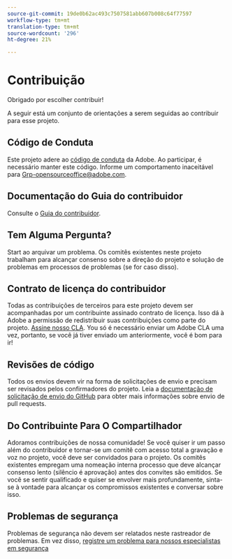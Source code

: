 ```yaml
---
source-git-commit: 19de0b62ac493c7507581abb607b008c64f77597
workflow-type: tm+mt
translation-type: tm+mt
source-wordcount: '296'
ht-degree: 21%

---
```

# Contribuição

Obrigado por escolher contribuir!

A seguir está um conjunto de orientações a serem seguidas ao contribuir para esse projeto.

## Código de Conduta

Este projeto adere ao [código de conduta](code-of-conduct.md) da Adobe. Ao participar, é necessário manter este código. Informe um comportamento inaceitável para
[Grp-opensourceoffice@adobe.com](mailto:Grp-opensourceoffice@adobe.com).

## Documentação do Guia do contribuidor

Consulte o [Guia do contribuidor](https://docs.adobe.com/content/help/en/contributor/contributor-guide/introduction.html).

## Tem Alguma Pergunta?

Start ao arquivar um problema. Os comitês existentes neste projeto trabalham para alcançar
consenso sobre a direção do projeto e solução de problemas em processos de problemas
(se for caso disso).

## Contrato de licença do contribuidor

Todas as contribuições de terceiros para este projeto devem ser acompanhadas por um contribuinte assinado
contrato de licença. Isso dá à Adobe a permissão de redistribuir suas contribuições como parte do projeto. [Assine nosso CLA](http://opensource.adobe.com/cla.html). You
só é necessário enviar um Adobe CLA uma vez, portanto, se você já tiver enviado um anteriormente,
você é bom para ir!

## Revisões de código

Todos os envios devem vir na forma de solicitações de envio e precisam ser revisados pelos confirmadores do projeto. Leia a [documentação de solicitação de envio do GitHub](https://help.github.com/pt/github/collaborating-with-issues-and-pull-requests/about-pull-requests) para obter mais informações sobre envio de pull requests.

<!--
Lastly, please follow the [pull request template](PULL_REQUEST_TEMPLATE.md) when
submitting a pull request!
-->

## Do Contribuinte Para O Compartilhador

Adoramos contribuições de nossa comunidade! Se você quiser ir um passo além do contribuidor
e tornar-se um comitê com acesso total a gravação e voz no projeto, você deve
ser convidados para o projeto. Os comitês existentes empregam uma nomeação interna
processo que deve alcançar consenso lento (silêncio é aprovação) antes dos convites
são emitidos. Se você se sentir qualificado e quiser se envolver mais profundamente,
sinta-se à vontade para alcançar os compromissos existentes e conversar sobre isso.

## Problemas de segurança

Problemas de segurança não devem ser relatados neste rastreador de problemas. Em vez disso, [registre um problema para nossos especialistas em segurança](https://helpx.adobe.com/security/alertus.html)
